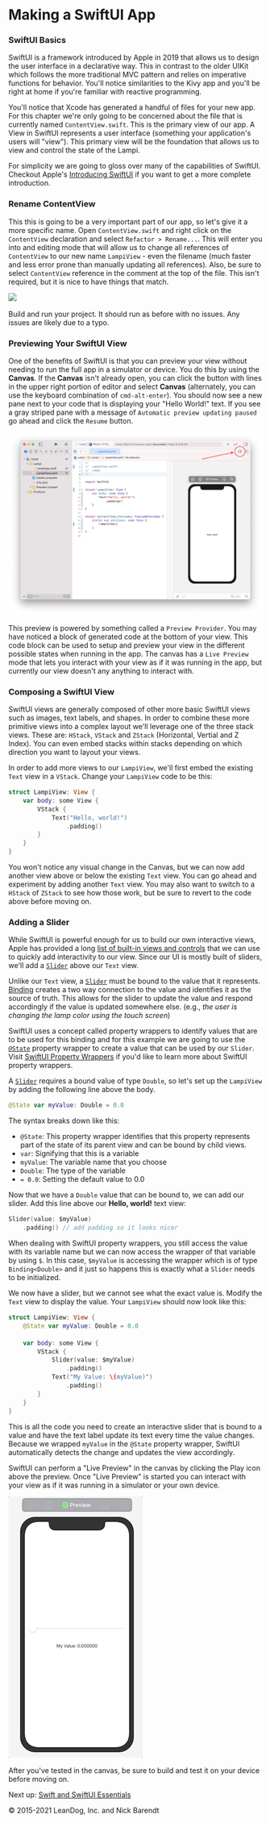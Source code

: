 # Making a SwiftUI App

### SwiftUI Basics
SwiftUI is a framework introduced by Apple in 2019 that allows us to design the user interface in a declarative way. This in contrast to the older UIKit which follows the more traditional MVC pattern and relies on imperative functions for behavior. You'll notice similarities to the Kivy app and you'll be right at home if you're familiar with reactive programming.

You'll notice that Xcode has generated a handful of files for your new app. For this chapter we're only going to be concerned about the file that is currently named `ContentView.swift`. This is the primary view of our app.  A View in SwiftUI represents a user interface (something your application's users will "view").  This primary view will be the foundation that allows us to view and control the state of the Lampi.

For simplicity we are going to gloss over many of the capabilities of SwiftUI. Checkout Apple's [Introducing SwiftUI](https://developer.apple.com/tutorials/swiftui) if you want to get a more complete introduction.

### Rename ContentView

This this is going to be a very important part of our app, so let's give it a more specific name. Open `ContentView.swift` and right click on the `ContentView` declaration and select `Refactor > Rename...`. This will enter you into and editing mode that will allow us to change all references of `ContentView` to our new name `LampiView` - even the filename (much faster and less error prone than manually updating all references). Also, be sure to select `ContentView` reference in the comment at the top of the file. This isn't required, but it is nice to have things that match.

![](Images/rename_content_view.gif)

Build and run your project. It should run as before with no issues.  Any issues are likely due to a typo.

### Previewing Your SwiftUI View

One of the benefits of SwiftUI is that you can preview your view without needing to run the full app in a simulator or device. You do this by using the **Canvas**. If the **Canvas** isn't already open, you can click the button with lines in the upper right portion of editor and select **Canvas** (alternately, you can use the keyboard combination of `cmd-alt-enter`). You should now see a new pane next to your code that is displaying your "Hello World!" text. If you see a gray striped pane with a message of `Automatic preview updating paused` go ahead and click the `Resume` button.

![](Images/canvas.png)

This preview is powered by something called a `Preview Provider`. You may have noticed a block of generated code at the bottom of your view. This code block can be used to setup and preview your view in the different possible states when running in the app. The canvas has a `Live Preview` mode that lets you interact with your view as if it was running in the app, but currently our view doesn't any anything to interact with.

### Composing a SwiftUI View

SwiftUI views are generally composed of other more basic SwiftUI views such as images, text labels, and shapes. In order to combine these more primitive views into a complex layout we'll leverage one of the three stack views. These are: `HStack`, `VStack` and `ZStack` (Horizontal, Vertial and Z Index). You can even embed stacks within stacks depending on which direction you want to layout your views.

In order to add more views to our `LampiView`, we'll first embed the existing `Text` view in a `VStack`. Change your `LampiView` code to be this:

``` swift
struct LampiView: View {
    var body: some View {
        VStack {
            Text("Hello, world!")
                .padding()
        }
    }
}
```

You won't notice any visual change in the Canvas, but we can now add another view above or below the existing `Text` view. You can go ahead and experiment by adding another `Text` view. You may also want to switch to a `HStack` of `ZStack` to see how those work, but be sure to revert to the code above before moving on.

### Adding a Slider

While SwiftUI is powerful enough for us to build our own interactive views, Apple has provided a long [list of built-in views and controls](https://developer.apple.com/documentation/swiftui/views-and-controls) that we can use to quickly add interactivity to our view. Since our UI is mostly built of sliders, we'll add a [`Slider`](https://developer.apple.com/documentation/swiftui/slider) above our `Text` view.

Unlike our `Text` view, a [`Slider`](https://developer.apple.com/documentation/swiftui/slider) must be bound to the value that it represents. [Binding](https://developer.apple.com/documentation/swiftui/binding) creates a two way connection to the value and identifies it as the source of truth. This allows for the slider to update the value and respond accordingly if the value is updated somewhere else. (e.g., *the user is changing the lamp color using the touch screen*)

SwiftUI uses a concept called property wrappers to identify values that are to be used for this binding and for this example we are going to use the [`@State`](https://developer.apple.com/documentation/swiftui/state) property wrapper to create a value that can be used by our `Slider`. Visit [SwiftUI Property Wrappers](https://swiftuipropertywrappers.com) if you'd like to learn more about SwiftUI property wrappers.

A [`Slider`](https://developer.apple.com/documentation/swiftui/slider) requires a bound value of type `Double`, so let's set up the `LampiView` by adding the following line above the body.

```swift
@State var myValue: Double = 0.0
```

The syntax breaks down like this:

* `@State`: This property wrapper identifies that this property represents part of the state of its parent view and can be bound by child views.
* `var`: Signifying that this is a variable
* `myValue`: The variable name that you choose
* `Double`: The type of the variable
* `= 0.0`: Setting the default value to 0.0

Now that we have a `Double` value that can be bound to, we can add our slider. Add this line above our **Hello, world!** text view:

```swift
Slider(value: $myValue)
	.padding() // add padding so it looks nicer
```

When dealing with SwiftUI property wrappers, you still access the value with its variable name but we can now access the wrapper of that variable by using `$`. In this case, `$myValue` is accessing the wrapper which is of type `Binding<Double>` and it just so happens this is exactly what a `Slider` needs to be initialized.

We now have a slider, but we cannot see what the exact value is. Modify the `Text` view to display the value. Your `LampiView` should now look like this:

```swift
struct LampiView: View {
    @State var myValue: Double = 0.0

    var body: some View {
        VStack {
            Slider(value: $myValue)
                .padding()
            Text("My Value: \(myValue)")
                .padding()
        }
    }
}
```

This is all the code you need to create an interactive slider that is bound to a value and have the text label update its text every time the value changes. Because we wrapped `myValue` in the `@State` property wrapper, SwiftUI automatically detects the change and updates the view accordingly. 

SwiftUI can perform a "Live Preview" in the canvas by clicking the Play icon above the preview. Once "Live Preview" is started you can interact with your view as if it was running in a simulator or your own device.

![](Images/interactive_preview.gif)

After you've tested in the canvas, be sure to build and test it on your device before moving on.

Next up: [Swift and SwiftUI Essentials](../08.4_Swift_and_SwiftUI_Essentials/README.md)

&copy; 2015-2021 LeanDog, Inc. and Nick Barendt

